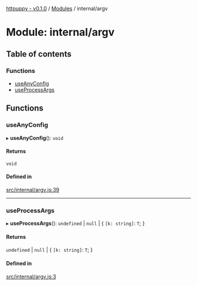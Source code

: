 [httpuppy - v0.1.0](../README.md) / [Modules](../modules.md) / internal/argv

# Module: internal/argv

## Table of contents

### Functions

- [useAnyConfig](internal_argv.md#useanyconfig)
- [useProcessArgs](internal_argv.md#useprocessargs)

## Functions

### useAnyConfig

▸ **useAnyConfig**(): `void`

#### Returns

`void`

#### Defined in

[src/internal/argv.js:39](https://github.com/abschill/httpuppy/blob/f65c9fa/src/internal/argv.js#L39)

___

### useProcessArgs

▸ **useProcessArgs**(): `undefined` \| ``null`` \| { `[k: string]`: `T`;  }

#### Returns

`undefined` \| ``null`` \| { `[k: string]`: `T`;  }

#### Defined in

[src/internal/argv.js:3](https://github.com/abschill/httpuppy/blob/f65c9fa/src/internal/argv.js#L3)
